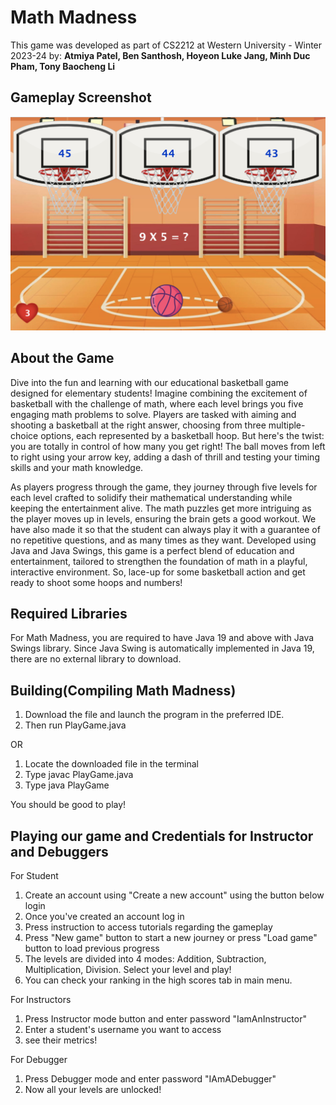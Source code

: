 # Math Madness 

This game was developed as part of CS2212 at Western University - Winter 2023-24 by: **Atmiya Patel, Ben Santhosh, Hoyeon Luke Jang, Minh Duc Pham, Tony Baocheng Li**

## Gameplay Screenshot

![Screenshot](images/GameplayPicture.png)

## About the Game

Dive into the fun and learning with our educational basketball game designed for elementary students! Imagine combining the excitement of basketball with the challenge of math, where each level brings you five engaging math problems to solve. Players are tasked with aiming and shooting a basketball at the right answer, choosing from three multiple-choice options, each represented by a basketball hoop. But here's the twist: you are totally in control of how many you get right! The ball moves from left to right using your arrow key, adding a dash of thrill and testing your timing skills and your math knowledge. 

As players progress through the game, they journey through five levels for each level crafted to solidify their mathematical understanding while keeping the entertainment alive. The math puzzles get more intriguing as the player moves up in levels, ensuring the brain gets a good workout. We have also made it so that the student can always play it with a guarantee of no repetitive questions, and as many times as they want. Developed using Java and Java Swings, this game is a perfect blend of education and entertainment, tailored to strengthen the foundation of math in a playful, interactive environment. So, lace-up for some basketball action and get ready to shoot some hoops and numbers!

## Required Libraries

For Math Madness, you are required to have Java 19 and above with Java Swings library. 
Since Java Swing is automatically implemented in Java 19, there are no external library to download.

## Building(Compiling Math Madness)

1. Download the file and launch the program in the preferred IDE.
2. Then run PlayGame.java

OR

1. Locate the downloaded file in the terminal
2. Type javac PlayGame.java
3. Type java PlayGame

You should be good to play!


## Playing our game and Credentials for Instructor and Debuggers

For Student
1. Create an account using "Create a new account" using the button below login
2. Once you've created an account log in
3. Press instruction to access tutorials regarding the gameplay
4. Press "New game" button to start a new journey or press "Load game" button to load previous progress
5. The levels are divided into 4 modes: Addition, Subtraction, Multiplication, Division. Select your level and play!
6. You can check your ranking in the high scores tab in main menu.

For Instructors
1. Press Instructor mode button and enter password "IamAnInstructor"
2. Enter a student's username you want to access 
3. see their metrics!

For Debugger 
1. Press Debugger mode and enter password "IAmADebugger"
2. Now all your levels are unlocked!
